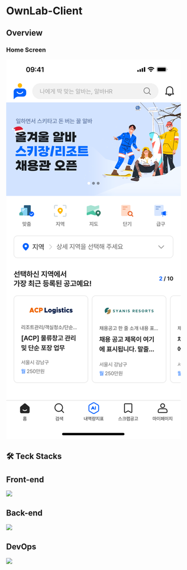 # OwnLab-Client

## Overview

### Home Screen

![Home](./assets/main.svg)

## 🛠 Teck Stacks

## Front-end

<a href="https://skillicons.dev">
<img src="https://skillicons.dev/icons?i=kotlin,androidstudio&perline=2" />
</a>

## Back-end

<a href="https://skillicons.dev">
<img src="https://skillicons.dev/icons?i=python,flask,pytorch,mysql&perline=4" />
</a>

## DevOps

<a href="https://skillicons.dev">
<img src="https://skillicons.dev/icons?i=github&perline=1" />
</a>
